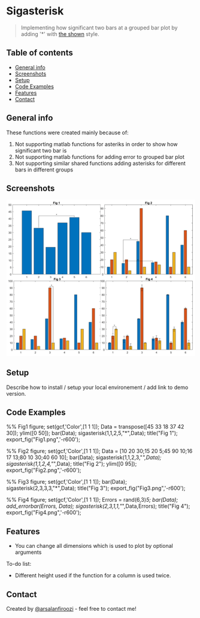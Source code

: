 # Sigasterisk
> Implementing how significant two bars at a grouped bar plot by adding '*' with [the shown](#screenshots) style.

## Table of contents
* [General info](#general-info)
* [Screenshots](#screenshots)
* [Setup](#setup)
* [Code Examples](#code-examples)
* [Features](#features)
* [Contact](#contact)

## General info
These functions were created mainly because of:
1. Not supporting matlab functions for asteriks in order to show how significant two bar is
2. Not supporting matlab functions for adding error to grouped bar plot 
3. Not supporting similar shared functions adding asterisks for different bars in different groups 

## Screenshots
![Example screenshot](demo.png)

## Setup
Describe how to install / setup your local environement / add link to demo version.

## Code Examples

%% Fig1
figure;
set(gcf,'Color',[1 1 1]);
Data = transpose([45 33 18 37 42 30]);
ylim([0 50]);
bar(Data);
sigasterisk(1,1,2,5,"*",Data);
title("Fig 1");
export_fig("Fig1.png",'-r600');

%% Fig2
figure;
set(gcf,'Color',[1 1 1]);
Data = [10 20 30;15 20 5;45 90 10;16 17 13;80 10 30;40 60 10];
bar(Data);
sigasterisk(1,1,2,3,"*",Data);
sigasterisk(1,1,2,4,"*",Data);
title("Fig 2");
ylim([0 95]);
export_fig("Fig2.png",'-r600');

%% Fig3
figure;
set(gcf,'Color',[1 1 1]);
bar(Data);
sigasterisk(2,3,3,3,"*",Data);
title("Fig 3");
export_fig("Fig3.png",'-r600');

%% Fig4
figure;
set(gcf,'Color',[1 1 1]);
Errors = rand(6,3)*5;
bar(Data);
add_errorbar(Errors, Data);
sigasterisk(2,3,1,1,"*",Data,Errors);
title("Fig 4");
export_fig("Fig4.png",'-r600');


## Features
* You can change all dimensions which is used to plot by optional arguments

To-do list:
* Different height used if the function for a column is used twice.

## Contact
Created by [@arsalanfiroozi](https://ee.sharif.ir/~firoozi.arsalan) - feel free to contact me!
